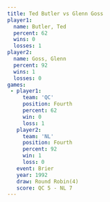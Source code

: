 ```yaml
---
title: Ted Butler vs Glenn Goss
player1:           
  name: Butler, Ted
  percent: 62      
  wins: 0          
  losses: 1        
player2:           
  name: Goss, Glenn
  percent: 92      
  wins: 1          
  losses: 0        
games:
 - player1:          
     team: 'QC'      
     position: Fourth
     percent: 62     
     win: 0          
     loss: 1         
   player2:          
     team: 'NL'      
     position: Fourth
     percent: 92     
     win: 1          
     loss: 0         
   event: Brier        
   year: 1992          
   draw: Round Robin(4)
   score: QC 5 - NL 7  
---
```

